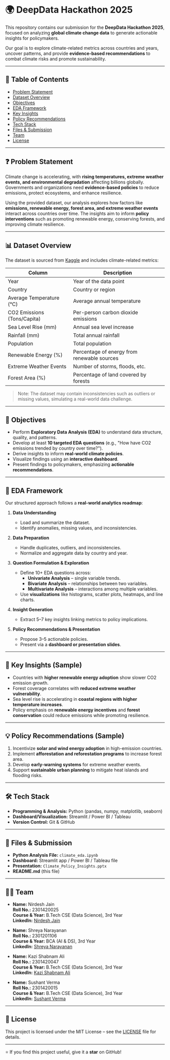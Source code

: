 # 🌍 DeepData Hackathon 2025

This repository contains our submission for the **DeepData Hackathon 2025**, focused on analyzing **global climate change data** to generate actionable insights for policymakers.  

Our goal is to explore climate-related metrics across countries and years, uncover patterns, and provide **evidence-based recommendations** to combat climate risks and promote sustainability.

---

## 📌 Table of Contents
- [Problem Statement](#problem-statement)
- [Dataset Overview](#dataset-overview)
- [Objectives](#objectives)
- [EDA Framework](#eda-framework)
- [Key Insights](#key-insights)
- [Policy Recommendations](#policy-recommendations)
- [Tech Stack](#tech-stack)
- [Files & Submission](#files--submission)
- [Team](#team)
- [License](#license)

---

## ❓ Problem Statement
Climate change is accelerating, with **rising temperatures, extreme weather events, and environmental degradation** affecting billions globally. Governments and organizations need **evidence-based policies** to reduce emissions, protect ecosystems, and enhance resilience.  

Using the provided dataset, our analysis explores how factors like **emissions, renewable energy, forest area, and extreme weather events** interact across countries over time. The insights aim to inform **policy interventions** such as promoting renewable energy, conserving forests, and improving climate resilience.

---

## 📊 Dataset Overview
The dataset is sourced from [Kaggle](https://www.kaggle.com/datasets/bhadramohit/climate-change-dataset) and includes climate-related metrics:

| Column | Description |
|--------|-------------|
| Year | Year of the data point |
| Country | Country or region |
| Average Temperature (°C) | Average annual temperature |
| CO2 Emissions (Tons/Capita) | Per-person carbon dioxide emissions |
| Sea Level Rise (mm) | Annual sea level increase |
| Rainfall (mm) | Total annual rainfall |
| Population | Total population |
| Renewable Energy (%) | Percentage of energy from renewable sources |
| Extreme Weather Events | Number of storms, floods, etc. |
| Forest Area (%) | Percentage of land covered by forests |

> Note: The dataset may contain inconsistencies such as outliers or missing values, simulating a real-world data challenge.

---

## 🎯 Objectives
- Perform **Exploratory Data Analysis (EDA)** to understand data structure, quality, and patterns.
- Develop at least **10 targeted EDA questions** (e.g., "How have CO2 emissions trended by country over time?").
- Derive insights to inform **real-world climate policies**.
- Visualize findings using an **interactive dashboard**.
- Present findings to policymakers, emphasizing **actionable recommendations**.

---

## 🧩 EDA Framework
Our structured approach follows a **real-world analytics roadmap**:

1. **Data Understanding**
   - Load and summarize the dataset.
   - Identify anomalies, missing values, and inconsistencies.
   
2. **Data Preparation**
   - Handle duplicates, outliers, and inconsistencies.
   - Normalize and aggregate data by country and year.
   
3. **Question Formulation & Exploration**
   - Define 10+ EDA questions across:
     - **Univariate Analysis** – single variable trends.
     - **Bivariate Analysis** – relationships between two variables.
     - **Multivariate Analysis** – interactions among multiple variables.
   - Use **visualizations** like histograms, scatter plots, heatmaps, and line charts.
   
4. **Insight Generation**
   - Extract 5–7 key insights linking metrics to policy implications.
   
5. **Policy Recommendations & Presentation**
   - Propose 3–5 actionable policies.
   - Present via a **dashboard or presentation slides**.

---

## 📌 Key Insights (Sample)
- Countries with **higher renewable energy adoption** show slower CO2 emission growth.
- Forest coverage correlates with **reduced extreme weather vulnerability**.
- Sea level rise is accelerating in **coastal regions with higher temperature increases**.
- Policy emphasis on **renewable energy incentives** and **forest conservation** could reduce emissions while promoting resilience.

---

## 💡 Policy Recommendations (Sample)
1. Incentivize **solar and wind energy adoption** in high-emission countries.
2. Implement **afforestation and reforestation programs** to increase forest area.
3. Develop **early-warning systems** for extreme weather events.
4. Support **sustainable urban planning** to mitigate heat islands and flooding risks.

---

## 🛠 Tech Stack
- **Programming & Analysis:** Python (pandas, numpy, matplotlib, seaborn)  
- **Dashboard/Visualization:** Streamlit / Power BI / Tableau  
- **Version Control:** Git & GitHub  

---

## 📂 Files & Submission
- **Python Analysis File:** `climate_eda.ipynb`  
- **Dashboard:** Streamlit app / Power BI / Tableau file  
- **Presentation:** `Climate_Policy_Insights.pptx`  
- **README.md** (this file)  

---

## 👨‍💻 Team

- **Name:** Nirdesh Jain  
  **Roll No.:** 2301420025  
  **Course & Year:** B.Tech CSE (Data Science), 3rd Year     
  **LinkedIn:** [Nirdesh Jain](https://www.linkedin.com/in/nirdeshhjain/)

- **Name:** Shreya Narayanan  
  **Roll No.:** 2301201106  
  **Course & Year:** BCA (AI & DS), 3rd Year  
  **LinkedIn:** [Shreya Narayanan](https://www.linkedin.com/in/shreyaanarayanann/)

- **Name:** Kazi Shabnam Ali  
  **Roll No.:** 2301420047  
  **Course & Year:** B.Tech CSE (Data Science), 3rd Year  
  **LinkedIn:** [Kazi Shabnam Ali](www.linkedin.com/in/shabnam-ali-876149306)

- **Name:** Sushant Verma  
  **Roll No.:** 2301420015  
  **Course & Year:** B.Tech CSE (Data Science), 3rd Year  
  **LinkedIn:** [Sushant Verma](https://www.linkedin.com/in/sushantverma2005/)
---

## 📜 License
This project is licensed under the MIT License – see the [LICENSE](LICENSE) file for details.

---

⭐ If you find this project useful, give it a **star** on GitHub!
